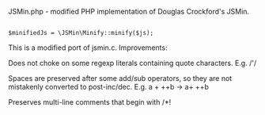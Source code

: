 JSMin.php - modified PHP implementation of Douglas Crockford's JSMin.

<code>
$minifiedJs = \JSMin\Minify::minify($js);
</code>

This is a modified port of jsmin.c. Improvements:

Does not choke on some regexp literals containing quote characters. E.g. /'/

Spaces are preserved after some add/sub operators, so they are not mistakenly
converted to post-inc/dec. E.g. a + ++b -> a+ ++b

Preserves multi-line comments that begin with /*!
